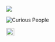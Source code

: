 <p align="center">
  <img src="./intro.svg" width="auto" height="auto" style="display: block; margin: 0 auto">
</p> 

![Curious People](https://visitor-badge.glitch.me/badge?page_id=Jonatas4ndrade.Jonatas4ndrade-badge&left_color=red&right_color=green&left_text=Curious%20people%20so%20far: ) 


<a href="https://www.linkedin.com/in/jonatas-andrade/">
  <img align="left" alt="Jonatas' LinkedIn" width="22px" src="https://raw.githubusercontent.com/peterthehan/peterthehan/master/assets/linkedin.svg" />
</a>
